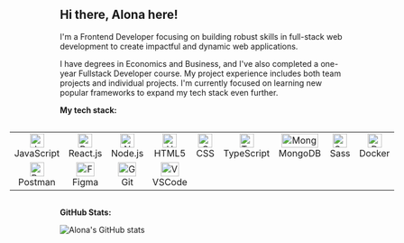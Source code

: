 ## Hi there, Alona here!

I'm a Frontend Developer focusing on building robust skills in full-stack web development to create impactful and dynamic web applications.

I have degrees in Economics and Business, and I've also completed a one-year Fullstack Developer course. My project experience includes both team projects and individual projects. I'm currently focused on learning new popular frameworks to expand my tech stack even further.

**My tech stack:**

<div style="display: flex; justify-content: center;">
    <div>
        <table style="text-align: center;">
            <tr>
                <td align="center" width="88">
                    <img src="https://upload.wikimedia.org/wikipedia/commons/thumb/6/6a/JavaScript-logo.png/32px-JavaScript-logo.png" alt="JavaScript Logo" height="25">
                    <br>
                    <span>JavaScript</span>
                </td>
                <td align="center" width="88">
                    <img src="https://upload.wikimedia.org/wikipedia/commons/thumb/a/a7/React-icon.svg/32px-React-icon.svg.png" alt="React Logo" height="25">
                    <br>
                    <span>React.js</span>
                </td>
                <td align="center" width="88">
                    <img src="https://upload.wikimedia.org/wikipedia/commons/d/d9/Node.js_logo.svg" alt="Node.js Logo" height="25">
                    <br>
                    <span>Node.js</span>
                </td>
                <td align="center" width="88">
                    <img src="https://upload.wikimedia.org/wikipedia/commons/thumb/6/61/HTML5_logo_and_wordmark.svg/240px-HTML5_logo_and_wordmark.svg.png" alt="HTML Logo" height="25">
                    <br>
                    <span>HTML5</span>
                </td>
                <td align="center" width="88">
                    <img src="https://upload.wikimedia.org/wikipedia/commons/thumb/d/d5/CSS3_logo_and_wordmark.svg/245px-CSS3_logo_and_wordmark.svg.png" alt="CSS Logo" height="25">
                    <br>
                    <span>CSS</span>
                </td>
                <td align="center" width="88">
                    <img src="https://raw.githubusercontent.com/remojansen/logo.ts/master/ts.png" alt="TypeScript Logo" height="25">
                    <br>
                    <span>TypeScript</span>
                </td>
                <td align="center" width="88">
                    <img src="https://webassets.mongodb.com/_com_assets/cms/mongodb_logo1-76twgcu2dm.png" alt="MongoDB Logo" width="65" height="25">
                    <br>
                    <span>MongoDB</span>
                </td>
                <td align="center" width="88">
                    <img src="https://upload.wikimedia.org/wikipedia/commons/thumb/9/96/Sass_Logo_Color.svg/1200px-Sass_Logo_Color.svg.png" alt="Sass Logo" height="25">
                    <br>
                    <span>Sass</span>
                </td>
                <td align="center" width="88">
                    <img src="https://upload.wikimedia.org/wikipedia/commons/7/79/Docker_%28container_engine%29_logo.png" alt="Docker Logo" height="25">
                    <br>
                    <span>Docker</span>
                </td>
            </tr>
            <tr>
                <td align="center" width="88">
                    <img src="https://assets.getpostman.com/common-share/postman-logo-horizontal-white.svg" alt="Postman Logo" height="25">
                    <br>
                    <span>Postman</span>
                </td>
                <td align="center" width="88">
                    <img src="https://upload.wikimedia.org/wikipedia/commons/3/33/Figma-logo.svg" alt="Figma Logo" width="32" height="25">
                    <br>
                    <span>Figma</span>
                </td>
                <td align="center" width="88">
                    <img src="https://upload.wikimedia.org/wikipedia/commons/thumb/e/e0/Git-logo.svg/1280px-Git-logo.svg.png" alt="Git Logo" width="32" height="25">
                    <br>
                    <span>Git</span>
                </td>
                 <td align="center" width="88">
                    <img src="https://upload.wikimedia.org/wikipedia/commons/thumb/9/9a/Visual_Studio_Code_1.35_icon.svg/1200px-Visual_Studio_Code_1.35_icon.svg.png" alt="VSCode Logo" width="32" height="25">
                    <br>
                    <span>VSCode</span>
                </td>
            </tr>
        </table>
    </div>
</div>

**GitHub Stats:**

![Alona's GitHub stats](https://github-readme-stats.vercel.app/api?username=NZAlona&show_icons=true)
